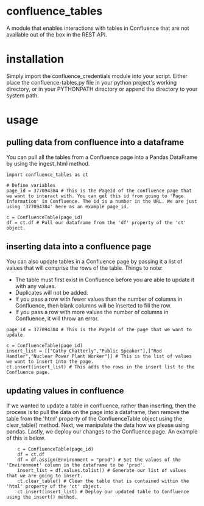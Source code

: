 # confluence_tables
A module that enables interactions with tables in Confluence that are not available out of the box in the REST API.

# installation
Simply import the confluence_credentials module into your script. Either place the confluence-tables.py file in your python project's working directory, or in your PYTHONPATH directory or append the directory to your system path.

# usage
## pulling data from confluence into a dataframe
You can pull all the tables from a Confluence page into a Pandas DataFrame by using the ingest_html method.
```
import confluence_tables as ct

# Define variables
page_id = 377094384 # This is the PageId of the confluence page that we want to interact with. You can get this id from going to 'Page Information' in Confluence. The id is a number in the URL. We are just using '377094384' here as an example page_id.

c = ConfluenceTable(page_id)
df = ct.df # Pull our dataframe from the 'df' property of the 'ct' object.
```

## inserting data into a confluence page
You can also update tables in a Confluence page by passing it a list of values that will comprise the rows of the table.
Things to note:
- The table must first exist in Confluence before you are able to update it with any values.
- Duplicates will not be added.
- If you pass a row with fewer values than the number of columns in Confluence, then blank columns will be inserted to fill the row.
- If you pass a row with more values the number of columns in Confluence, it will throw an error.

```
page_id = 377094384 # This is the PageId of the page that we want to update.

c = ConfluenceTable(page_id)
insert_list = [["Cathy Chatterly","Public Speaker"],["Rod Handler","Nuclear Power Plant Worker"]] # This is the list of values we want to insert into the page.
ct.insert(insert_list) # This adds the rows in the insert list to the Confluence page.
```

## updating values in confluence
If we wanted to update a table in confluence, rather than inserting, then the process is to pull the data on the page into a dataframe, then remove the table from the 'html' property of the ConfluenceTable object using the clear_table() method. Next, we manipulate the data how we please using pandas. Lastly, we deploy our changes to the Confluence page. An example of this is below.
```
    c = ConfluenceTable(page_id)
    df = ct.df
    df = df.assign(Environment = "prod") # Set the values of the 'Environment' column in the dataframe to be 'prod'.
    insert_list = df.values.tolist() # Generate our list of values that we are going to insert.
    ct.clear_table() # Clear the table that is contained within the 'html' property of the 'ct' object.
    ct.insert(insert_list) # Deploy our updated table to Confluence using the insert() method.
```